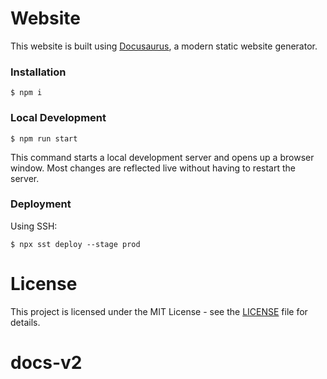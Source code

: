 # Website

This website is built using [Docusaurus](https://docusaurus.io/), a modern static website generator.

### Installation

```
$ npm i
```

### Local Development

```
$ npm run start
```

This command starts a local development server and opens up a browser window. Most changes are reflected live without having to restart the server.

### Deployment

Using SSH:

```
$ npx sst deploy --stage prod
```

# License

This project is licensed under the MIT License - see the [LICENSE](LICENSE) file for details.
# docs-v2

